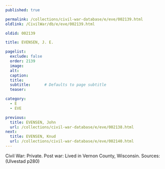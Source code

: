```yaml
---
published: true

permalink: /collections/civil-war-database/e/eve/002139.html
oldlink: /CivilWar/db/e/eve/002139.html

oldid: 002139

title: EVENSEN, J. E.

pagelist:
  exclude: false
  order: 2139
  image: 
  alt:
  caption:
  title:
  subtitle:      # Defaults to page subtitle
  teaser:

category: 
  - E 
  - EVE

previous:
  title: EVENSEN, John
  url: /collections/civil-war-database/e/eve/002138.html  
next:
  title: EVENSEN, Knud
  url: /collections/civil-war-database/e/eve/002140.html   
---
```

Civil War: Private. Post war: Lived in Vernon County, Wisconsin. Sources: (Ulvestad p280)